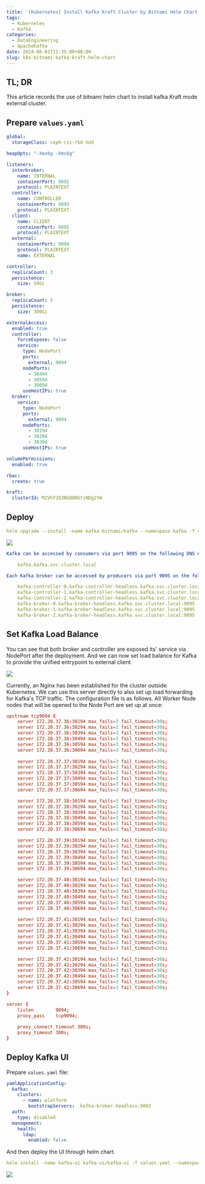```yaml
---
title: '[Kubernetes] Install Kafka Kraft Cluster by Bitnami Helm Chart'
tags:
  - Kubernetes
  - Kafka
categories:
  - DataEngineering
  - ApacheKafka
date: 2024-06-01T11:35:00+08:00
slug: k8s-bitnami-kafka-kraft-helm-chart
---
```


## TL; DR
This article records the use of bitnami helm chart to install kafka Kraft mode external cluster.

<!--more-->

## Prepare `values.yaml`

```yaml
global:
  storageClass: ceph-csi-rbd-hdd 

heapOpts: "-Xmx6g -Xms6g"

listeners:
  interbroker:
    name: INTERNAL
    containerPort: 9092
    protocol: PLAINTEXT
  controller:
    name: CONTROLLER
    containerPort: 9093
    protocol: PLAINTEXT
  client:
    name: CLIENT
    containerPort: 9095
    protocol: PLAINTEXT
  external:
    containerPort: 9094
    protocol: PLAINTEXT
    name: EXTERNAL

controller:
  replicaCount: 3
  persistence:
    size: 50Gi

broker:
  replicaCount: 3
  persistence:
    size: 300Gi

externalAccess:
  enabled: true
  controller:
    forceExpose: false
    service:
      type: NodePort
      ports:
        external: 9094
      nodePorts:
        - 30494
        - 30594
        - 30694
      useHostIPs: true
  broker:
    service:
      type: NodePort
      ports:
        external: 9094
      nodePorts:
        - 30194
        - 30294
        - 30394
      useHostIPs: true

volumePermissions:
  enabled: true

rbac:
  create: true

kraft:
  clusterId: M2VhY2Q3NGQ0NGYzNDg2YW
```

## Deploy

```yaml
helm upgrade --install -name kafka bitnami/kafka --namespace kafka -f values.yaml
```

![](kafka.png)

```yaml
Kafka can be accessed by consumers via port 9095 on the following DNS name from within your cluster:

    kafka.kafka.svc.cluster.local

Each Kafka broker can be accessed by producers via port 9095 on the following DNS name(s) from within your cluster:

    kafka-controller-0.kafka-controller-headless.kafka.svc.cluster.local:9095
    kafka-controller-1.kafka-controller-headless.kafka.svc.cluster.local:9095
    kafka-controller-2.kafka-controller-headless.kafka.svc.cluster.local:9095
    kafka-broker-0.kafka-broker-headless.kafka.svc.cluster.local:9095
    kafka-broker-1.kafka-broker-headless.kafka.svc.cluster.local:9095
    kafka-broker-2.kafka-broker-headless.kafka.svc.cluster.local:9095
```

## Set Kafka Load Balance
You can see that both broker and controller are exposed its' service via NodePort after the deployment. And we can now set load balance for Kafka to provide the unified entrypoint to external client

![](kafka-svc.png)

Currently, an Nginx has been established for the cluster outside Kubernetes. We can use this server directly to also set up load forwarding for Kafka's TCP traffic. The configuration file is as follows. All Worker Node nodes that will be opened to the Node Port are set up at once:

```toml
upstream tcp9094 {
    server 172.20.37.36:30194 max_fails=3 fail_timeout=30s;
    server 172.20.37.36:30294 max_fails=3 fail_timeout=30s;  
    server 172.20.37.36:30394 max_fails=3 fail_timeout=30s;
    server 172.20.37.36:30494 max_fails=3 fail_timeout=30s;
    server 172.20.37.36:30594 max_fails=3 fail_timeout=30s;  
    server 172.20.37.36:30694 max_fails=3 fail_timeout=30s;
 
    server 172.20.37.37:30194 max_fails=3 fail_timeout=30s;
    server 172.20.37.37:30294 max_fails=3 fail_timeout=30s;
    server 172.20.37.37:30394 max_fails=3 fail_timeout=30s;
    server 172.20.37.37:30494 max_fails=3 fail_timeout=30s;
    server 172.20.37.37:30594 max_fails=3 fail_timeout=30s;
    server 172.20.37.37:30694 max_fails=3 fail_timeout=30s;

    server 172.20.37.38:30194 max_fails=3 fail_timeout=30s;
    server 172.20.37.38:30294 max_fails=3 fail_timeout=30s;
    server 172.20.37.38:30394 max_fails=3 fail_timeout=30s;
    server 172.20.37.38:30494 max_fails=3 fail_timeout=30s;
    server 172.20.37.38:30594 max_fails=3 fail_timeout=30s;
    server 172.20.37.38:30694 max_fails=3 fail_timeout=30s;

    server 172.20.37.39:30194 max_fails=3 fail_timeout=30s;
    server 172.20.37.39:30294 max_fails=3 fail_timeout=30s;
    server 172.20.37.39:30394 max_fails=3 fail_timeout=30s;
    server 172.20.37.39:30494 max_fails=3 fail_timeout=30s;
    server 172.20.37.39:30594 max_fails=3 fail_timeout=30s;
    server 172.20.37.39:30694 max_fails=3 fail_timeout=30s;

    server 172.20.37.40:30194 max_fails=3 fail_timeout=30s;
    server 172.20.37.40:30294 max_fails=3 fail_timeout=30s;
    server 172.20.37.40:30394 max_fails=3 fail_timeout=30s;
    server 172.20.37.40:30494 max_fails=3 fail_timeout=30s;
    server 172.20.37.40:30594 max_fails=3 fail_timeout=30s;
    server 172.20.37.40:30694 max_fails=3 fail_timeout=30s;
 
    server 172.20.37.41:30194 max_fails=3 fail_timeout=30s;
    server 172.20.37.41:30294 max_fails=3 fail_timeout=30s;
    server 172.20.37.41:30394 max_fails=3 fail_timeout=30s;
    server 172.20.37.41:30494 max_fails=3 fail_timeout=30s;
    server 172.20.37.41:30594 max_fails=3 fail_timeout=30s;
    server 172.20.37.41:30694 max_fails=3 fail_timeout=30s;  

    server 172.20.37.42:30194 max_fails=3 fail_timeout=30s;
    server 172.20.37.42:30294 max_fails=3 fail_timeout=30s;
    server 172.20.37.42:30394 max_fails=3 fail_timeout=30s;
    server 172.20.37.42:30494 max_fails=3 fail_timeout=30s;
    server 172.20.37.42:30594 max_fails=3 fail_timeout=30s;
    server 172.20.37.42:30694 max_fails=3 fail_timeout=30s;
}

server {
    listen        9094;
    proxy_pass    tcp9094;
 
    proxy_connect_timeout 300s;
    proxy_timeout 300s;
}
```

## Deploy Kafka UI

Prepare `values.yaml` file:
```yaml
yamlApplicationConfig:
  kafka:
    clusters:
      - name: platform
        bootstrapServers:  kafka-broker-headless:9092
  auth:
    type: disabled
  management:
    health:
      ldap:
        enabled: false
```
And then deploy the UI through helm chart.
```yaml
helm install -name kafka-ui kafka-ui/kafka-ui -f values.yaml --namespace kafka
```

![](ui.png)